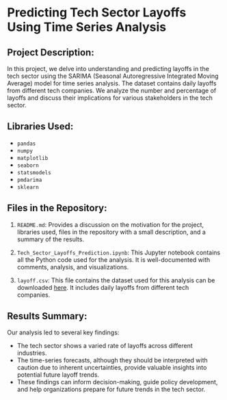 # Predicting Tech Sector Layoffs Using Time Series Analysis

## Project Description:

In this project, we delve into understanding and predicting layoffs in the tech sector using the SARIMA (Seasonal Autoregressive Integrated Moving Average) model for time series analysis. The dataset contains daily layoffs from different tech companies. We analyze the number and percentage of layoffs and discuss their implications for various stakeholders in the tech sector.

## Libraries Used:

- `pandas`
- `numpy`
- `matplotlib`
- `seaborn`
- `statsmodels`
- `pmdarima`
- `sklearn`

## Files in the Repository:

1. `README.md`: Provides a discussion on the motivation for the project, libraries used, files in the repository with a small description, and a summary of the results.

2. `Tech_Sector_Layoffs_Prediction.ipynb`: This Jupyter notebook contains all the Python code used for the analysis. It is well-documented with comments, analysis, and visualizations.

3. `layoff.csv`: This file contains the dataset used for this analysis can be downloaded [here](https://www.kaggle.com/datasets/swaptr/layoffs-2022). It includes daily layoffs from different tech companies.

## Results Summary:

Our analysis led to several key findings:

- The tech sector shows a varied rate of layoffs across different industries.
- The time-series forecasts, although they should be interpreted with caution due to inherent uncertainties, provide valuable insights into potential future layoff trends.
- These findings can inform decision-making, guide policy development, and help organizations prepare for future trends in the tech sector.
